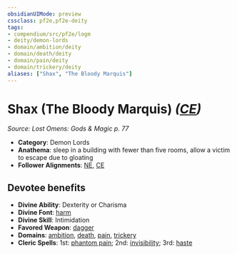 ```yaml
---
obsidianUIMode: preview
cssclass: pf2e,pf2e-deity
tags:
- compendium/src/pf2e/logm
- deity/demon-lords
- domain/ambition/deity
- domain/death/deity
- domain/pain/deity
- domain/trickery/deity
aliases: ["Shax", "The Bloody Marquis"]
---
```

# Shax (The Bloody Marquis) *([CE](rules/traits/ce-b1.md "Chaotic Evil Alignment Trait"))*  
*Source: Lost Omens: Gods & Magic p. 77*  

- **Category**: Demon Lords
- **Anathema**: sleep in a building with fewer than five rooms, allow a victim to escape due to gloating
- **Follower Alignments**: [NE](rules/traits/ne-b1.md "Neutral Evil Alignment Trait"), [CE](rules/traits/ce-b1.md "Chaotic Evil Alignment Trait")

## Devotee benefits

- **Divine Ability**: Dexterity or Charisma
- **Divine Font**: [harm](harm.md)
- **Divine Skill**: Intimidation
- **Favored Weapon**: [dagger](dagger.md)
- **Domains**: [ambition](Reference/Compendium/Setting/domains.md#Ambition), [death](Reference/Compendium/Setting/domains.md#Death), [pain](Reference/Compendium/Setting/domains.md#Pain), [trickery](Reference/Compendium/Setting/domains.md#Trickery)
- **Cleric Spells**: 1st: [phantom pain](phantom-pain.md); 2nd: [invisibility](Reference/Compendium/Spells/invisibility.md); 3rd: [haste](haste.md)